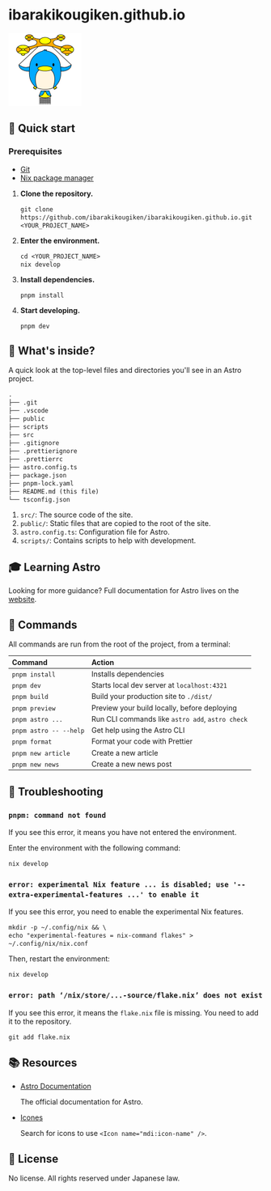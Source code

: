 # ibarakikougiken.github.io

![Icon](./src/assets/images/favicon.png)

## 🚀 Quick start

### **Prerequisites**

- [Git](https://git-scm.com/downloads)
- [Nix package manager](https://nixos.org/download.html)

1.  **Clone the repository.**

    ```shell
    git clone https://github.com/ibarakikougiken/ibarakikougiken.github.io.git <YOUR_PROJECT_NAME>
    ```

2.  **Enter the environment.**

    ```shell
    cd <YOUR_PROJECT_NAME>
    nix develop
    ```

3.  **Install dependencies.**

    ```shell
    pnpm install
    ```

4.  **Start developing.**

    ```shell
    pnpm dev
    ```

## 🧐 What's inside?

A quick look at the top-level files and directories you'll see in an Astro project.

    .
    ├── .git
    ├── .vscode
    ├── public
    ├── scripts
    ├── src
    ├── .gitignore
    ├── .prettierignore
    ├── .prettierrc
    ├── astro.config.ts
    ├── package.json
    ├── pnpm-lock.yaml
    ├── README.md (this file)
    └── tsconfig.json

1.  `src/`: The source code of the site.
2.  `public/`: Static files that are copied to the root of the site.
3.  `astro.config.ts`: Configuration file for Astro.
4.  `scripts/`: Contains scripts to help with development.

## 🎓 Learning Astro

Looking for more guidance? Full documentation for Astro lives on the [website](https://docs.astro.build/ja/).

## 🧞 Commands

All commands are run from the root of the project, from a terminal:

| Command                | Action                                           |
| :--------------------- | :----------------------------------------------- |
| `pnpm install`         | Installs dependencies                            |
| `pnpm dev`             | Starts local dev server at `localhost:4321`      |
| `pnpm build`           | Build your production site to `./dist/`          |
| `pnpm preview`         | Preview your build locally, before deploying     |
| `pnpm astro ...`       | Run CLI commands like `astro add`, `astro check` |
| `pnpm astro -- --help` | Get help using the Astro CLI                     |
| `pnpm format`          | Format your code with Prettier                   |
| `pnpm new article`     | Create a new article                             |
| `pnpm new news`        | Create a new news post                           |

## 🐛 Troubleshooting

### `pnpm: command not found`

If you see this error, it means you have not entered the environment.

Enter the environment with the following command:

```shell
nix develop
```

### `error: experimental Nix feature ... is disabled; use '--extra-experimental-features ...' to enable it`

If you see this error, you need to enable the experimental Nix features.

```shell
mkdir -p ~/.config/nix && \
echo "experimental-features = nix-command flakes" > ~/.config/nix/nix.conf
```

Then, restart the environment:

```shell
nix develop
```

### `error: path ‘/nix/store/...-source/flake.nix’ does not exist`

If you see this error, it means the `flake.nix` file is missing. You need to add it to the repository.

```shell
git add flake.nix
```

## 📚 Resources

- [Astro Documentation](https://docs.astro.build/ja/)

  The official documentation for Astro.

- [Icones](https://icones.js.org/collection/mdi)

  Search for icons to use `<Icon name="mdi:icon-name" />`.

## 📝 License

No license. All rights reserved under Japanese law.
